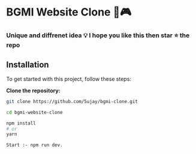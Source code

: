 # BGMI Website Clone 🚀🎮

### Unique and diffrenet idea 💡 I hope you like this then star ⭐ the repo


## Installation
To get started with this project, follow these steps:

**Clone the repository:**
   ```bash
   git clone https://github.com/5ujay/bgmi-clone.git

   cd bgmi-website-clone

   npm install
   # or
   yarn

   Start :- npm run dev.
